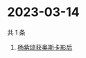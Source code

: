 # 2023-03-14

共 1 条

<!-- BEGIN -->
<!-- 最后更新时间 Tue Mar 14 2023 05:07:35 GMT+0800 (China Standard Time) -->

1. [杨紫琼获奥斯卡影后](https://www.zhihu.com/search?q=杨紫琼获奥斯卡影后)

<!-- END -->
